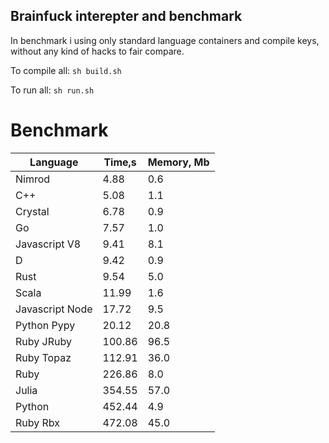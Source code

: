 Brainfuck interepter and benchmark
----------------------------------

In benchmark i using only standard language containers and compile keys, without any kind of hacks to fair compare.

To compile all: `sh build.sh`

To run all: `sh run.sh`

# Benchmark

| Language        | Time,s  | Memory, Mb |
| --------------- | ------- | ---------- |
| Nimrod          | 4.88    | 0.6        |
| C++             | 5.08    | 1.1        |
| Crystal         | 6.78    | 0.9        |
| Go              | 7.57    | 1.0        |
| Javascript V8   | 9.41    | 8.1        |
| D               | 9.42    | 0.9        |
| Rust            | 9.54    | 5.0        |
| Scala           | 11.99   | 1.6        |
| Javascript Node | 17.72   | 9.5        |
| Python Pypy     | 20.12   | 20.8       |
| Ruby JRuby      | 100.86  | 96.5       |
| Ruby Topaz      | 112.91  | 36.0       |
| Ruby            | 226.86  | 8.0        |
| Julia           | 354.55  | 57.0       |
| Python          | 452.44  | 4.9        |
| Ruby Rbx        | 472.08  | 45.0       |
